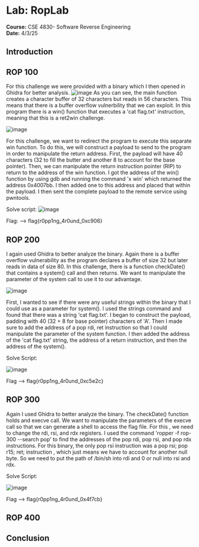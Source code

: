 # Lab: RopLab
**Course:** CSE 4830- Software Reverse Engineering  
**Date:** 4/3/25


## Introduction


## ROP 100
For this challenge we were provided with a binary which I then opened in Ghidra for better analysis.
![image](https://github.com/user-attachments/assets/25784551-33a8-4c8f-a07d-75117cf21fb1)
As you can see, the main function creates a character buffer of 32 characters but reads in 56 characters. This means that there is a buffer overflow vulnerbility that we can exploit. In this program there is a win() function that executes a 'cat flag.txt' instruction, meaning that this is a ret2win challenge.

![image](https://github.com/user-attachments/assets/328f0b2f-7830-4ed2-b842-d366506c3903)

For this challenge, we want to redirect the program to execute this separate win function. To do this, we will construct a payload to send to the program in order to manipulate the return address. First, the payload will have 40 characters (32 to fill the butter and another 8 to account for the base pointer). Then, we can manipulate the return instruction pointer (RIP) to return to the address of the win function. I got the address of the win() function by using gdb and running the command 'x win' which returned the address 0x4007bb. I then added one to this address and placed that within the payload. I then sent the complete payload to the remote service using pwntools.

Solve script:
![image](https://github.com/user-attachments/assets/c7b364c1-a3ad-470a-942c-7349fd4e715a)


Flag: --> flag{r0pp1ng_4r0und_0xc906}

## ROP 200
I again used Ghidra to better analyze the binary. Again there is a buffer overflow vulnerability as the program declares a buffer of size 32 but later reads in data of size 80. In this challenge, there is a function checkDate() that contains a system() call and then returns. We want to manipulate the parameter of the system call to use it to our advantage. 


![image](https://github.com/user-attachments/assets/842e6db9-a757-4ad0-82ac-69e7f890dde7)

First, I wanted to see if there were any useful strings within the binary that I could use as a parameter for system(). I used the strings command and found that there was a string 'cat flag.txt'. I began to construct the payload, padding with 40 (32 + 8 for base pointer) characters of 'A'. Then I made sure to add the address of a pop rdi, ret instruction so that I could manipulate the parameter of the system function. I then added the address of the 'cat flag.txt' string, the address of a return instruction, and then the address of the system(). 

Solve Script:

![image](https://github.com/user-attachments/assets/0de4b722-1ea2-411f-b759-0e828873b891)


Flag --> flag{r0pp1ng_4r0und_0xc5e2c}

## ROP 300
Again I used Ghidra to better analyze the binary. The checkDate() function holds and execve call. We want to manipulate the parameters of the execve call so that we can generate a shell to access the flag file. For this , we need to change the rdi, rsi, and rdx registers. I used the command 'ropper -f rop-300 --search pop' to find the addresses of the pop rdi, pop rsi, and pop rdx instructions. For this binary, the only pop rsi instruction was a pop rsi; pop r15; ret; instruction , which just means we have to account for another null byte. So we need to put the path of /bin/sh into rdi and 0 or null into rsi and rdx. 


Solve Script:

![image](https://github.com/user-attachments/assets/b1b7c2de-eaf4-494f-9114-8ee77d445533)


Flag --> flag{r0pp1ng_4r0und_0x4f7cb}

## ROP 400









## Conclusion
